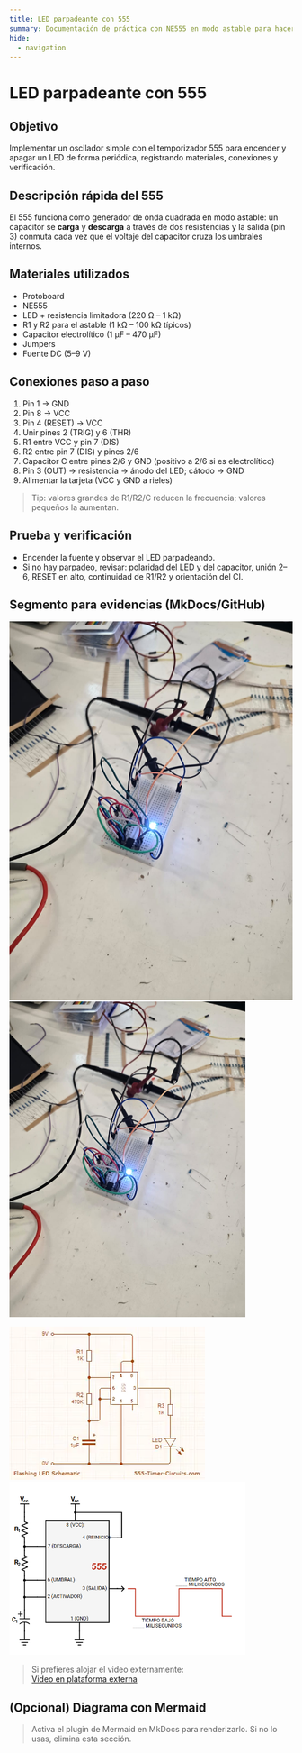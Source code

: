 ```yaml
---
title: LED parpadeante con 555
summary: Documentación de práctica con NE555 en modo astable para hacer parpadear un LED.
hide:
  - navigation
---
```


# LED parpadeante con 555

## Objetivo
Implementar un oscilador simple con el temporizador 555 para encender y apagar un LED de forma periódica, registrando materiales, conexiones y verificación.

## Descripción rápida del 555
El 555 funciona como generador de onda cuadrada en modo astable: un capacitor se **carga** y **descarga** a través de dos resistencias y la salida (pin 3) conmuta cada vez que el voltaje del capacitor cruza los umbrales internos.

## Materiales utilizados
- Protoboard  
- NE555  
- LED + resistencia limitadora (220 Ω – 1 kΩ)  
- R1 y R2 para el astable (1 kΩ – 100 kΩ típicos)  
- Capacitor electrolítico (1 µF – 470 µF)  
- Jumpers  
- Fuente DC (5–9 V)

## Conexiones paso a paso
1. Pin 1 → GND  
2. Pin 8 → VCC  
3. Pin 4 (RESET) → VCC  
4. Unir pines 2 (TRIG) y 6 (THR)  
5. R1 entre VCC y pin 7 (DIS)  
6. R2 entre pin 7 (DIS) y pines 2/6  
7. Capacitor C entre pines 2/6 y GND (positivo a 2/6 si es electrolítico)  
8. Pin 3 (OUT) → resistencia → ánodo del LED; cátodo → GND  
9. Alimentar la tarjeta (VCC y GND a rieles)

> Tip: valores grandes de R1/R2/C reducen la frecuencia; valores pequeños la aumentan.

## Prueba y verificación
- Encender la fuente y observar el LED parpadeando.  
- Si no hay parpadeo, revisar: polaridad del LED y del capacitor, unión 2–6, RESET en alto, continuidad de R1/R2 y orientación del CI.

## Segmento para evidencias (MkDocs/GitHub)
![Montaje del protoboard](recursos/imgs/Montaje_protoboard.jpg)
<img src="../recursos/imgs/Montaje_protoboard.jpg" alt="Esquema del circuito" width="420">

![Esquema del circuito](recursos/imgs/esquema.png)
<img src="../recursos/imgs/esquema.png" alt="Esquema del circuito" width="420">

> Si prefieres alojar el video externamente:  
> [Video en plataforma externa](https://tu-enlace-de-video.com)

## (Opcional) Diagrama con Mermaid
> Activa el plugin de Mermaid en MkDocs para renderizarlo. Si no lo usas, elimina esta sección.

